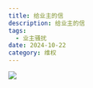 ```yaml
---
title: 给业主的信
description: 给业主的信
tags:
  - 业主骚扰
date: 2024-10-22
category: 维权
---
```


![](/markdown/harass/toEveryBody2.jpg)



